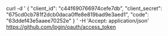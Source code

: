 curl -d '
{
  "client_id": "c44f690766974cefe7db",
  "client_secret": "675cd0cb781f2dcb0daca0ffe8e819bad9e3aed1",
  "code": "63ddef43e5aaee70252e"
}
' -H 'Accept: application/json' https://github.com/login/oauth/access_token